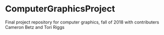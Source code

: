 # ComputerGraphicsProject
Final project repository for computer graphics, fall of 2018 with contributers Cameron Betz and Tori Riggs
